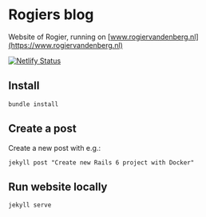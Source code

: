 # Rogiers blog

Website of Rogier, running on [www.rogiervandenberg.nl](https://www.rogiervandenberg.nl)

[![Netlify Status](https://api.netlify.com/api/v1/badges/903ec803-18df-40c9-b98d-6b830a74ad9f/deploy-status)](https://app.netlify.com/sites/rogier/deploys)

## Install

`bundle install`

## Create a post

Create a new post with e.g.:

`jekyll post "Create new Rails 6 project with Docker"`

## Run website locally

`jekyll serve`
